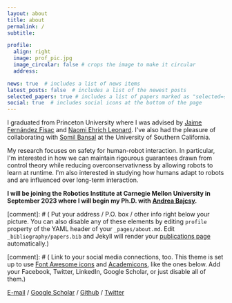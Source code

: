 ```yaml
---
layout: about
title: about
permalink: /
subtitle:  

profile:
  align: right
  image: prof_pic.jpg
  image_circular: false # crops the image to make it circular
  address:  

news: true  # includes a list of news items
latest_posts: false  # includes a list of the newest posts
selected_papers: true # includes a list of papers marked as "selected={true}"
social: true  # includes social icons at the bottom of the page
---
```


I graduated from Princeton University where I was advised by [Jaime Fernández Fisac](https://ece.princeton.edu/people/jaime-fernandez-fisac) and [Naomi Ehrich Leonard](https://mae.princeton.edu/people/faculty/leonard). I've also had the pleasure of collaborating with [Somil Bansal](https://smlbansal.github.io/) at the University of Southern California. 

My research focuses on safety for human-robot interaction. In particular, I'm interested in how we can maintain rigourous guarantees drawn from control theory while reducing overconservativness by allowing robots to learn at runtime. I'm also interested in studying how humans adapt to robots and are influenced over long-term interaction.

<b>I will be joining the Robotics Institute at Carnegie Mellon University in September 2023 where I will begin my Ph.D. with [Andrea Bajcsy](https://people.eecs.berkeley.edu/~abajcsy/). </b>



[comment]: # ( Put your address / P.O. box / other info right below your picture. You can also disable any of these elements by editing `profile` property of the YAML header of your `_pages/about.md`. Edit `_bibliography/papers.bib` and Jekyll will render your [publications page](/al-folio/publications/) automatically.)

[comment]: # ( Link to your social media connections, too. This theme is set up to use [Font Awesome icons](http://fortawesome.github.io/Font-Awesome/) and [Academicons](https://jpswalsh.github.io/academicons/), like the ones below. Add your Facebook, Twitter, LinkedIn, Google Scholar, or just disable all of them.)

[E-mail](mailto:kensuken@andrew.cmu.edu) / [Google Scholar](https://scholar.google.com/citations?hl=en&view_op=list_works&gmla=AOV7GLOwIFeg26hGDUVT2YPyhkNQj58R-4EJXPq0m8p4u9eeApOzLAYhMxKt24sldXtZl55MGiowxbOfD5nIpGhy-6LH&user=KFDaLPgAAAAJ) / [Github](https://github.com/kensukenk) / [Twitter](https://twitter.com/kensukenk) 